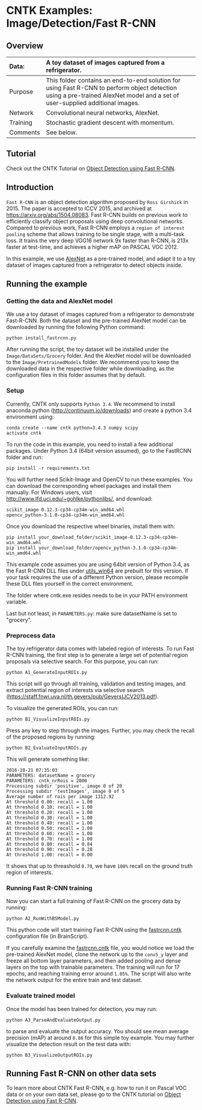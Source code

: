 # CNTK Examples: Image/Detection/Fast R-CNN

## Overview

|Data:     |A toy dataset of images captured from a refrigerator.
|:---------|:---
|Purpose   |This folder contains an end-to-end solution for using Fast R-CNN to perform object detection using a pre-trained AlexNet model and a set of user-supplied additional images.
|Network   |Convolutional neural networks, AlexNet.
|Training  |Stochastic gradient descent with momentum.
|Comments  |See below.

## Tutorial

Check out the CNTK Tutorial on [Object Detection using Fast R-CNN](https://docs.microsoft.com/en-us/cognitive-toolkit/Object-Detection-using-Fast-R-CNN).

## Introduction

`Fast R-CNN` is an object detection algorithm proposed by `Ross Girshick` in 2015. The paper is accepted to ICCV 2015, and archived at https://arxiv.org/abs/1504.08083. Fast R-CNN builds on previous work to efficiently classify object proposals using deep convolutional networks. Compared to previous work, Fast R-CNN employs a `region of interest pooling` scheme that allows training to be single stage, with a multi-task loss. It trains the very deep VGG16 network 9x faster than R-CNN, is 213x faster at test-time, and achieves a higher mAP on PASCAL VOC 2012.

In this example, we use [AlexNet](../../Classification/AlexNet) as a pre-trained model, and adapt it to a toy dataset of images captured from a refrigerator to detect objects inside.

## Running the example

### Getting the data and AlexNet model

We use a toy dataset of images captured from a refrigerator to demonstrate Fast-R-CNN. Both the dataset and the pre-trained AlexNet model can be downloaded by running the following Python command:

`python install_fastrcnn.py`

After running the script, the toy dataset will be installed under the `Image/DataSets/Grocery` folder. And the AlexNet model will be downloaded to the `Image/PretrainedModels` folder. We recommend you to keep the downloaded data in the respective folder while downloading, as the configuration files in this folder assumes that by default.

### Setup

Currently, CNTK only supports `Python 3.4`. We recommend to install anaconda python (http://continuum.io/downloads) and create a python 3.4 environment using: 
```
conda create --name cntk python=3.4.3 numpy scipy
activate cntk
```
To run the code in this example, you need to install a few additional packages. Under Python 3.4 (64bit version assumed), go to the FastRCNN folder and run:
```
pip install -r requirements.txt
```
You will further need Scikit-Image and OpenCV to run these examples. You can download the corresponding wheel packages and install them manually. For Windows users, visit http://www.lfd.uci.edu/~gohlke/pythonlibs/, and download:

    scikit_image-0.12.3-cp34-cp34m-win_amd64.whl  
    opencv_python-3.1.0-cp34-cp34m-win_amd64.whl

Once you download the respective wheel binaries, install them with:

`pip install your_download_folder/scikit_image-0.12.3-cp34-cp34m-win_amd64.whl`  
`pip install your_download_folder/opencv_python-3.1.0-cp34-cp34m-win_amd64.whl`

This example code assumes you are using 64bit version of Python 3.4, as the Fast R-CNN DLL files under [utils_win64](./fastRCNN/utils3_win64) are prebuilt for this version. If your task requires the use of a different Python version, please recompile these DLL files yourself in the correct environment. 

The folder where cntk.exe resides needs to be in your PATH environment variable.

Last but not least, in `PARAMETERS.py`: make sure datasetName is set to "grocery".

### Preprocess data

The toy refrigerator data comes with labeled region of interests. To run Fast R-CNN training, the first step is to generate a large set of potential region proposals via selective search. For this purpose, you can run:

`python A1_GenerateInputROIs.py`

This script will go through all training, validation and testing images, and extract potential region of interests via selective search (https://staff.fnwi.uva.nl/th.gevers/pub/GeversIJCV2013.pdf).

To visualize the generated ROIs, you can run:

`python B1_VisualizeInputROIs.py`

Press any key to step through the images. Further, you may check the recall of the proposed regions by running:

`python B2_EvaluateInputROIs.py`

This will generate something like:

    2016-10-21 07:35:03  
    PARAMETERS: datasetName = grocery  
    PARAMETERS: cntk_nrRois = 2000  
    Processing subdir 'positive', image 0 of 20  
    Processing subdir 'testImages', image 0 of 5  
    Average number of rois per image 1312.92  
    At threshold 0.00: recall = 1.00  
    At threshold 0.10: recall = 1.00  
    At threshold 0.20: recall = 1.00  
    At threshold 0.30: recall = 1.00  
    At threshold 0.40: recall = 1.00  
    At threshold 0.50: recall = 1.00  
    At threshold 0.60: recall = 1.00  
    At threshold 0.70: recall = 1.00  
    At threshold 0.80: recall = 0.84  
    At threshold 0.90: recall = 0.28  
    At threshold 1.00: recall = 0.00  

It shows that up to threashold `0.70`, we have `100%` recall on the ground truth region of interests.

### Running Fast R-CNN training

Now you can start a full training of Fast R-CNN on the grocery data by running:

`python A2_RunWithBSModel.py`

This python code will start training Fast R-CNN using the [fastrcnn.cntk](./fastrcnn.cntk) configuration file (in BrainScript).

If you carefully examine the [fastrcnn.cntk](./fastrcnn.cntk) file, you would notice we load the pre-trained AlexNet model, clone the network up to the `conv5_y` layer and freeze all bottom layer parameters, and then added pooling and dense layers on the top with trainable parameters. The training will run for 17 epochs, and reaching training error around `1.05%`. The script will also write the network output for the entire train and test dataset.

### Evaluate trained model

Once the model has been trained for detection, you may run:

`python A3_ParseAndEvaluateOutput.py`

to parse and evaluate the output accuracy. You should see mean average precision (mAP) at around `0.86` for this simple toy example. You may further visualize the detection result on the test data with:

`python B3_VisualizeOutputROIs.py`

## Running Fast R-CNN on other data sets

To learn more about CNTK Fast R-CNN, e.g. how to run it on Pascal VOC data or on your own data set, please go to the CNTK tutorial on [Object Detection using Fast R-CNN](https://docs.microsoft.com/en-us/cognitive-toolkit/Object-Detection-using-Fast-R-CNN).
